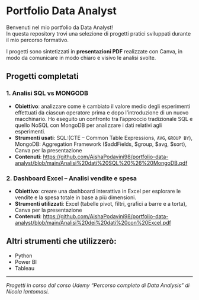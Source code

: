 # Portfolio Data Analyst
Benvenuti nel mio portfolio da Data Analyst!  
In questa repository trovi una selezione di progetti pratici sviluppati durante il mio percorso formativo.

I progetti sono sintetizzati in **presentazioni PDF** realizzate con Canva, in modo da comunicare in modo chiaro e visivo le analisi svolte.

## Progetti completati
### 1. Analisi SQL vs MONGODB
- **Obiettivo**: analizzare come è cambiato il valore medio degli esperimenti effettuati da ciascun operatore prima e dopo l’introduzione di un nuovo macchinario.
  Ho eseguito un confronto tra l’approccio tradizionale SQL e quello NoSQL con MongoDB per analizzare i dati relativi agli esperimenti.
- **Strumenti usati**: SQL:(CTE – Common Table Expressions, `AVG`, `GROUP BY`), MongoDB: Aggregation Framework ($addFields, $group, $avg, $sort), Canva per la presentazione
- **Contenuti**: https://github.com/AishaPodavini98/portfolio-data-analyst/blob/main/Analisi%20dati%20SQL%20%26%20MongoDB.pdf

### 2. Dashboard Excel – Analisi vendite e spesa
- **Obiettivo**: creare una dashboard interattiva in Excel per esplorare le vendite e la spesa totale in base a più dimensioni.
- **Strumenti utilizzati**: Excel (tabelle pivot, filtri, grafici a barre e a torta), Canva per la presentazione
-  **Contenuti**: https://github.com/AishaPodavini98/portfolio-data-analyst/blob/main/Analisi%20dei%20dati%20con%20Excel.pdf


## Altri strumenti che utilizzerò:
- Python
- Power BI
- Tableau

---

*Progetti in corso dal corso Udemy “Percorso completo di Data Analysis” di Nicola Iantomasi.*
